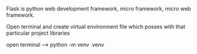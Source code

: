 Flask is python web development framework, micro framework, micro web framework.

Open terminal and create virtual environment file which posses with that particular project libraries

open terminal --> python -m venv .venv

